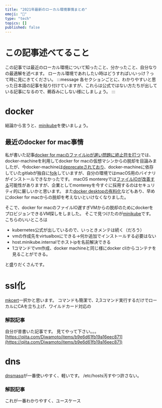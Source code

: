 ```yaml
---
title: "2021年最新のローカル環境事情まとめ"
emoji: "🐥"
type: "tech"
topics: []
published: false
---
```


# この記事述べてること

この記事では最近のローカル環境について知ったこと、分かったこと、自分なりの最適解を述べます。
ローカル環境であれしたい時はどうすればいいっけ？って時に見にきてください。
:::message
各セクションごとに、わかりやすいと思った日本語の記事を貼り付けていますが、これらは公式ではない方たちが出している記事になるので、鵜呑みにしない様にしましょう。
:::

# docker
結論から言うと、[minikube](https://github.com/kubernetes/minikube)を使いましょう。

## 最近のdocker for mac事情
私が書いた記事[docker for macのファイルioが遅い問題に終止符を打つ](https://zenn.dev/diwamoto/articles/e8425c256dccd6)では、docker-machineを利用してdocker for macの仮想マシンからの脱却を目論みましたが、今docker-machineは[deprecateされており](https://matsuand.github.io/docs.docker.jp.onthefly/machine/)、docker-machineに依存していたgitlabが独自に[folk](https://docs.gitlab.com/runner/executors/docker_machine.html)していますが、自分の環境ではmacOS用のバイナリがインストールできなかったです。
macOS montereyでは[ファイルIOが改善する](https://github.com/docker/for-mac/issues/1592#issuecomment-888325716)可能性がありますが、企業としてmontereyを今すぐに採用するのはセキュリティ的に厳しいかと思います。
また[docker desktopの有料化](https://www.publickey1.jp/blog/21/docker_desktop250100011.html)などもあり、早めにdocker for macからの脱却を考えないといけなくなりました。

そこで、docker for macのファイルIO遅すぎVMからの脱却のためにdockerをプロビジョンできるVM探しをしました。
そこで見つけたのが[minikube](https://github.com/kubernetes/minikube)です。
こちらのいいところは

* kubernetes公式が出しているので、いっときメンテは続く（だろう）
* vmの作成先をvirtualboxにできる→何か追加でインストールする必要はない
* host.minikube.internalでホストipを名前解決できる
* 1コマンドでvm作成、docker machineと同じ様にdocker cliからコンテナを見ることができる。

と盛りだくさんです。


# ssl化

[mkcert](https://github.com/FiloSottile/mkcert)一択かと思います。
コマンドも簡潔で、2,3コマンド実行するだけでローカルにCAを立ち上げ、ワイルドカード対応の

### 解説記事
自分が昔書いた記事です。
見てやって下さい。。。[https://qiita.com/Diwamoto/items/b9e6d61fb19a16eec871](https://qiita.com/Diwamoto/items/b9e6d61fb19a16eec871)

# dns

[dnsmasq](https://formulae.brew.sh/formula/dnsmasq)が一番使いやすく、軽いです。
/etc/hosts汚すやつ許さない。

### 解説記事
これが一番わかりやすく、ユースケース

# 